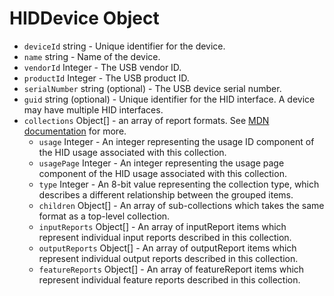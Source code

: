 # HIDDevice Object

* `deviceId` string - Unique identifier for the device.
* `name` string - Name of the device.
* `vendorId` Integer - The USB vendor ID.
* `productId` Integer - The USB product ID.
* `serialNumber` string (optional) - The USB device serial number.
* `guid` string (optional) - Unique identifier for the HID interface.  A device may have multiple HID interfaces.
* `collections` Object[] - an array of report formats. See [MDN documentation](https://developer.mozilla.org/en-US/docs/Web/API/HIDDevice/collections) for more.
  * `usage` Integer - An integer representing the usage ID component of the HID usage associated with this collection.
  * `usagePage` Integer - An integer representing the usage page component of the HID usage associated with this collection.
  * `type` Integer - An 8-bit value representing the collection type, which describes a different relationship between the grouped items.
  * `children` Object[] - An array of sub-collections which takes the same format as a top-level collection.
  * `inputReports` Object[] - An array of inputReport items which represent individual input reports described in this collection.
  * `outputReports` Object[] - An array of outputReport items which represent individual output reports described in this collection.
  * `featureReports` Object[] - An array of featureReport items which represent individual feature reports described in this collection.
